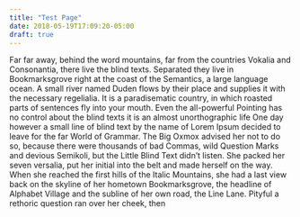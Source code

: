 ```yaml
---
title: "Test Page"
date: 2018-05-19T17:09:20-05:00
draft: true
---
```


Far far away, behind the word mountains, far from the countries Vokalia and
            Consonantia, there live the blind texts. Separated they live in Bookmarksgrove
            right at the coast of the Semantics, a large language ocean. A small river named
            Duden flows by their place and supplies it with the necessary regelialia. It is a
            paradisematic country, in which roasted parts of sentences fly into your mouth. Even
            the all-powerful Pointing has no control about the blind texts it is an almost
            unorthographic life One day however a small line of blind text by the name of Lorem
            Ipsum decided to leave for the far World of Grammar. The Big Oxmox advised her not to
            do so, because there were thousands of bad Commas, wild Question Marks and devious
            Semikoli, but the Little Blind Text didn’t listen. She packed her seven versalia, put
            her initial into the belt and made herself on the way. When she reached the first hills
            of the Italic Mountains, she had a last view back on the skyline of her hometown Bookmarksgrove,
            the headline of Alphabet Village and the subline of her own road, the Line Lane. Pityful a
            rethoric question ran over her cheek, then

